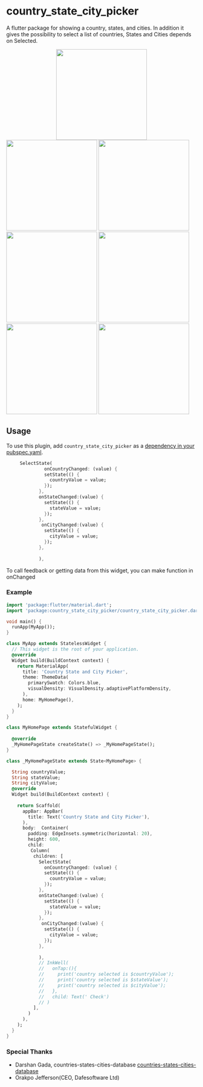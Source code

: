 # country_state_city_picker

A flutter package for showing a country, states, and cities. In addition it gives the possibility to select a list of countries, States and Cities depends on Selected.

<div style="text-align:center">
<img src="https://github.com/prof22/country_state_city_picker/blob/main/screenshot/Screenshot2.jpg" width="240"/>
</div>
<img src="https://github.com/prof22/country_state_city_picker/blob/main/screenshot/Screenshot3.jpg" width="240"/>
<img src="https://github.com/prof22/country_state_city_picker/blob/main/screenshot/Screenshot4.jpg" width="240"/>
<img src="https://github.com/prof22/country_state_city_picker/blob/main/screenshot/Screenshot5.jpg" width="240"/>
<img src="https://github.com/prof22/country_state_city_picker/blob/main/screenshot/Screenshot6.jpg" width="240"/>
<img src="https://github.com/prof22/country_state_city_picker/blob/main/screenshot/Screenshot7.jpg" width="240"/>
<img src="https://github.com/prof22/country_state_city_picker/blob/main/screenshot/Screenshot1.jpg" width="240"/>

## Usage

To use this plugin, add `country_state_city_picker` as a [dependency in your pubspec.yaml](https://flutter.io/platform-plugins/).

```dart
     SelectState(
              onCountryChanged: (value) {
              setState(() {
                countryValue = value;
              });
            },
            onStateChanged:(value) {
              setState(() {
                stateValue = value;
              });
            },
             onCityChanged:(value) {
              setState(() {
                cityValue = value;
              });
            },
            
            ),
```

To call feedback or getting data from this widget, you can make function in onChanged

### Example

```dart
import 'package:flutter/material.dart';
import 'package:country_state_city_picker/country_state_city_picker.dart';

void main() {
  runApp(MyApp());
}

class MyApp extends StatelessWidget {
  // This widget is the root of your application.
  @override
  Widget build(BuildContext context) {
    return MaterialApp(
      title: 'Country State and City Picker',
      theme: ThemeData(
        primarySwatch: Colors.blue,
        visualDensity: VisualDensity.adaptivePlatformDensity,
      ),
      home: MyHomePage(),
    );
  }
}

class MyHomePage extends StatefulWidget {
  
  @override
  _MyHomePageState createState() => _MyHomePageState();
}

class _MyHomePageState extends State<MyHomePage> {

  String countryValue;
  String stateValue;
  String cityValue;
  @override
  Widget build(BuildContext context) {
    
    return Scaffold(
      appBar: AppBar(
        title: Text('Country State and City Picker'),
      ),
      body:  Container(
        padding: EdgeInsets.symmetric(horizontal: 20),
        height: 600,
        child: 
         Column(
          children: [
            SelectState(
              onCountryChanged: (value) {
              setState(() {
                countryValue = value;
              });
            },
            onStateChanged:(value) {
              setState(() {
                stateValue = value;
              });
            },
             onCityChanged:(value) {
              setState(() {
                cityValue = value;
              });
            },
            
            ),
            // InkWell(
            //   onTap:(){
            //     print('country selected is $countryValue');
            //     print('country selected is $stateValue');
            //     print('country selected is $cityValue');
            //   },
            //   child: Text(' Check')
            // )
          ],
        )
      ),
    );
  }
}

```

### Special Thanks

- Darshan Gada, countries-states-cities-database [countries-states-cities-database](https://github.com/dr5hn/countries-states-cities-database)
- Orakpo Jefferson(CEO, Dafesoftware Ltd)